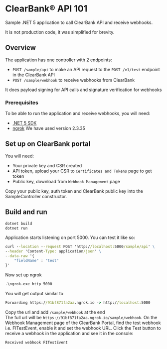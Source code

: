 # ClearBank® API 101

Sample .NET 5 application to call ClearBank API and receive webhooks.

It is not production code, it was simplified for brevity.

## Overview

The application has one controller with 2 endpoints:

- `POST /sample/api` to make an API request to the `POST /v1/test` endpoint in the ClearBank API
- `POST /sample/webhook` to receive webhooks from ClearBank

It does payload signing for API calls and signature verification for webhooks

### Prerequisites

To be able to run the application and receive webhooks, you will need:

- [.NET 5 SDK](https://dotnet.microsoft.com/download/dotnet/5.0)
- [ngrok](https://ngrok.com/) We have used version 2.3.35

## Set up on ClearBank portal

You will need:

- Your private key and CSR created
- API token, upload your CSR to `Certificates and Tokens` page to get token
- Public key, download from `Webhook Management` page

Copy your public key, auth token and ClearBank public key into the SampleController constructor.

## Build and run

```cmd
dotnet build
dotnet run
```

Application starts listening on port 5000.
You can test it like so:

```cmd
curl --location --request POST 'http://localhost:5000/sample/api' \
--header 'Content-Type: application/json' \
--data-raw '{
    "fieldName" : "test"
}'
```

Now set up ngrok

```cmd
.\ngrok.exe http 5000
```

You will get output similar to

```cmd
Forwarding https://91bf871fa2aa.ngrok.io -> http://localhost:5000 
```

Copy the url and add `/sample/webhook` at the end                                                                          
The full url will be `https://91bf871fa2aa.ngrok.io/sample/webhook`.
On the Webhook Management page of the ClearBank Portal, find the test webhook i.e. FITestEvent, enable it and set the webhook URL.
Click the Test button to receive a webhook in the application and see it in the console:

```cmd
Received webhook FITestEvent
```
